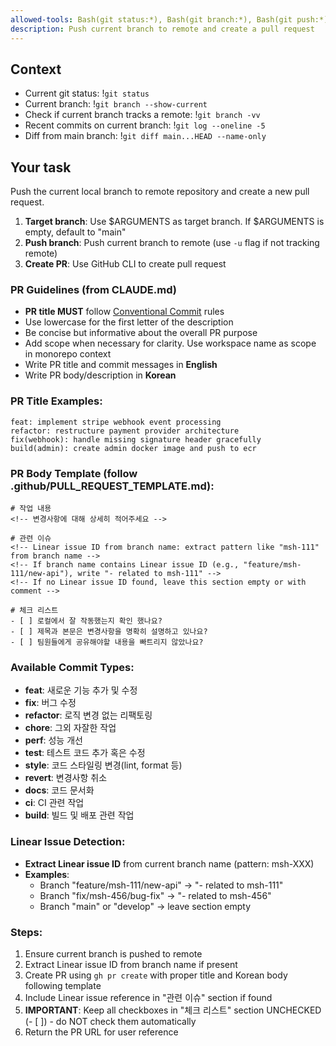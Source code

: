 ```yaml
---
allowed-tools: Bash(git status:*), Bash(git branch:*), Bash(git push:*), Bash(git log:*), Bash(git diff:*), Bash(gh pr create:*), Bash(gh pr view:*)
description: Push current branch to remote and create a pull request
---
```


## Context

- Current git status: !`git status`
- Current branch: !`git branch --show-current`
- Check if current branch tracks a remote: !`git branch -vv`
- Recent commits on current branch: !`git log --oneline -5`
- Diff from main branch: !`git diff main...HEAD --name-only`

## Your task

Push the current local branch to remote repository and create a new pull request.

1. **Target branch**: Use $ARGUMENTS as target branch. If $ARGUMENTS is empty, default to "main"
2. **Push branch**: Push current branch to remote (use `-u` flag if not tracking remote)
3. **Create PR**: Use GitHub CLI to create pull request

### PR Guidelines (from CLAUDE.md)

- **PR title MUST** follow [Conventional Commit](https://www.conventionalcommits.org/en/v1.0.0/#specification) rules
- Use lowercase for the first letter of the description
- Be concise but informative about the overall PR purpose
- Add scope when necessary for clarity. Use workspace name as scope in monorepo context
- Write PR title and commit messages in **English**
- Write PR body/description in **Korean**

### PR Title Examples:
```
feat: implement stripe webhook event processing
refactor: restructure payment provider architecture
fix(webhook): handle missing signature header gracefully
build(admin): create admin docker image and push to ecr
```

### PR Body Template (follow .github/PULL_REQUEST_TEMPLATE.md):
```
# 작업 내용
<!-- 변경사항에 대해 상세히 적어주세요 -->

# 관련 이슈  
<!-- Linear issue ID from branch name: extract pattern like "msh-111" from branch name -->
<!-- If branch name contains Linear issue ID (e.g., "feature/msh-111/new-api"), write "- related to msh-111" -->
<!-- If no Linear issue ID found, leave this section empty or with comment -->

# 체크 리스트
- [ ] 로컬에서 잘 작동했는지 확인 했나요?
- [ ] 제목과 본문은 변경사항을 명확히 설명하고 있나요?
- [ ] 팀원들에게 공유해야할 내용을 빠트리지 않았나요?
```

### Available Commit Types:
- **feat**: 새로운 기능 추가 및 수정
- **fix**: 버그 수정  
- **refactor**: 로직 변경 없는 리팩토링
- **chore**: 그외 자잘한 작업
- **perf**: 성능 개선
- **test**: 테스트 코드 추가 혹은 수정
- **style**: 코드 스타일링 변경(lint, format 등)
- **revert**: 변경사항 취소
- **docs**: 코드 문서화
- **ci**: CI 관련 작업
- **build**: 빌드 및 배포 관련 작업

### Linear Issue Detection:
- **Extract Linear issue ID** from current branch name (pattern: msh-XXX)
- **Examples**: 
  - Branch "feature/msh-111/new-api" → "- related to msh-111"
  - Branch "fix/msh-456/bug-fix" → "- related to msh-456"
  - Branch "main" or "develop" → leave section empty

### Steps:
1. Ensure current branch is pushed to remote
2. Extract Linear issue ID from branch name if present
3. Create PR using `gh pr create` with proper title and Korean body following template
4. Include Linear issue reference in "관련 이슈" section if found
5. **IMPORTANT**: Keep all checkboxes in "체크 리스트" section UNCHECKED (- [ ]) - do NOT check them automatically
6. Return the PR URL for user reference
